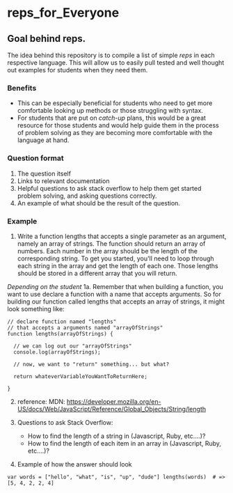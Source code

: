 # reps_for_Everyone


## Goal behind reps.

The idea behind this repository is to compile a list of simple *reps* in each respective language. 
This will allow us to easily pull tested and well thought out examples for students when they need them.  

### Benefits
- This can be especially beneficial for students who need to get more comfortable looking up methods or those struggling with syntax.  
- For students that are put on *catch-up* plans, this would be a great resource for those students and would help guide them in the process of problem solving as they are becoming more comfortable with the language at hand.  


### Question format 

1.  The question itself
2.  Links to relevant documentation
3.  Helpful questions to ask stack overflow to help them get started problem solving, and asking questions correctly.  
4.  An example of what should be the result of the question.


### Example

1.  Write a function lengths that accepts a single parameter as an argument, namely an array of strings. The function should return an array of numbers. Each number in the array should be the length of the corresponding string. To get you started, you'll need to loop through each string in the array and get the length of each one. Those lengths should be stored in a different array that you will return.

*Depending on the student*
  1a.  Remember that when building a function, you want to use declare a function with a name that accepts arguments. So for building our function called lengths that accepts an array of strings, it might look something like:


    // declare function named "lengths"
    // that accepts a arguments named "arrayOfStrings"
    function lengths(arrayOfStrings) {

      // we can log out our "arrayOfStrings"
      console.log(arrayOfStrings);

      // now, we want to "return" something... but what?

      return whateverVariableYouWantToReturnHere;

    }

2.  reference: MDN: https://developer.mozilla.org/en-US/docs/Web/JavaScript/Reference/Global_Objects/String/length

3.  Questions to ask Stack Overflow:  
    - How to find the length of a string in (Javascript, Ruby, etc....)?
    - How to find the length of each item in an array in (Javascript, Ruby, etc....)?

4.  Example of how the answer should look

`var words = ["hello", "what", "is", "up", "dude"]
  lengths(words)  # => [5, 4, 2, 2, 4]`






